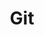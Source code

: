 ---
layout: page
title: Git
permalink: /category/Git/
pagination: 
  enabled: true
  category: Git
---